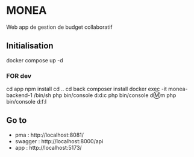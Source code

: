 # MONEA

Web app de gestion de budget collaboratif

## Initialisation

docker compose up -d

### FOR dev

cd app
npm install
cd ..
cd back
composer install
docker exec -it monea-backend-1 /bin/sh
php bin/console d:d:c
php bin/console d:m:m
php bin/console d:f:l

## Go to

- pma : http://localhost:8081/
- swagger : http://localhost:8000/api
- app : http://localhost:5173/
